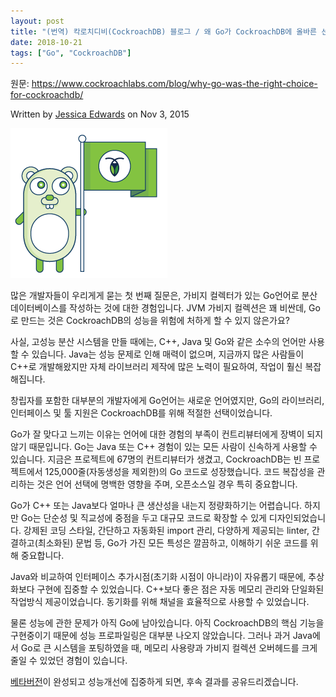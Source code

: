 ```yaml
---
layout: post
title: "(번역) 칵로치디비(CockroachDB) 블로그 / 왜 Go가 CockroachDB에 올바른 선택인가"
date: 2018-10-21
tags: ["Go", "CockroachDB"]
---
```


원문: https://www.cockroachlabs.com/blog/why-go-was-the-right-choice-for-cockroachdb/

Written by [Jessica Edwards](https://www.cockroachlabs.com/author/jessica-edwards/) on Nov 3, 2015

![](/assets/post/2018-10-21-why-go-was-the-right-choice-for-cockroachdb/cockroach_gopher_flag_sticker.png)

<!--more-->

많은 개발자들이 우리게게 묻는 첫 번째 질문은, 가비지 컬렉터가 있는 Go언어로 분산 데이터베이스를 작성하는 것에 대한 경험입니다. JVM 가비지 컬렉션은 꽤 비싼데, Go로 만드는 것은 CockroachDB의 성능을 위험에 처하게 할 수 있지 않은가요?

사실, 고성능 분산 시스템을 만들 때에는, C++, Java 및 Go와 같은 소수의 언어만 사용할 수 있습니다. Java는 성능 문제로 인해 매력이 없으며, 지금까지 많은 사람들이 C++로 개발해왔지만 자체 라이브러리 제작에 많은 노력이 필요하여, 작업이 훨신 복잡해집니다.

창립자를 포함한 대부분의 개발자에게 Go언어는 새로운 언어였지만, Go의 라이브러리, 인터페이스 및 툴 지원은 CockroachDB를 위해 적절한 선택이었습니다.

Go가 잘 맞다고 느끼는 이유는 언어에 대한 경험의 부족이 컨트리뷰터에게 장벽이 되지 않기 때문입니다. Go는 Java 또는 C++ 경험이 있는 모든 사람이 신속하게 사용할 수 있습니다. 지금은 프로젝트에 67명의 컨트리뷰터가 생겼고, CockroachDB는 빈 프로젝트에서 125,000줄(자동생성을 제외한)의 Go 코드로 성장했습니다. 코드 복잡성을 관리하는 것은 언어 선택에 명백한 영향을 주며, 오픈소스일 경우 특히 중요합니다.

Go가 C++ 또는 Java보다 얼마나 큰 생산성을 내는지 정량화하기는 어렵습니다. 하지만 Go는 단순성 및 직교성에 중점을 두고 대규모 코드로 확장할 수 있게 디자인되었습니다. 강제된 코딩 스타일, 간단하고 자동화된 import 관리, 다양하게 제공되는 linter, 간결하고(최소화된) 문법 등, Go가 가진 모든 특성은 깔끔하고, 이해하기 쉬운 코드를 위해 중요합니다.

Java와 비교하여 인터페이스 추가시점(초기화 시점이 아니라)이 자유롭기 때문에, 추상화보다 구현에 집중할 수 있었습니다. C++보다 좋은 점은 자동 메모리 관리와 단일화된 작업방식 제공이었습니다. 동기화를 위해 채널을 효율적으로 사용할 수 있었습니다.

물론 성능에 관한 문제가 아직 Go에 남아있습니다. 아직 CockroachDB의 핵심 기능을 구현중이기 때문에 성능 프로파일링은 대부분 나오지 않았습니다. 그러나 과거 Java에서 Go로 큰 시스템을 포팅하였을 때, 메모리 사용량과 가비지 컬렉션 오버헤드를 크게 줄일 수 있었던 경험이 있습니다.

[베타버전](https://github.com/cockroachdb/cockroach/issues/2132)이 완성되고 성능개선에 집중하게 되면, 후속 결과를 공유드리겠습니다.
